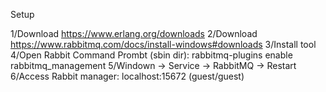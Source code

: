 Setup

1/Download https://www.erlang.org/downloads
2/Download https://www.rabbitmq.com/docs/install-windows#downloads
3/Install tool
4/Open Rabbit Command Prombt (sbin dir): rabbitmq-plugins enable rabbitmq_management
5/Windown -> Service -> RabbitMQ -> Restart
6/Access Rabbit manager: localhost:15672 (guest/guest)
